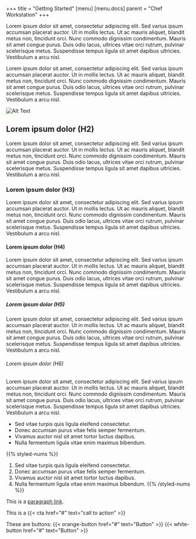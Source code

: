 +++
title = "Getting Started"
[menu]
  [menu.docs]
    parent = "Chef Workstation"
+++

Lorem ipsum dolor sit amet, consectetur adipiscing elit. Sed varius ipsum accumsan placerat auctor. Ut in mollis lectus. Ut ac mauris aliquet, blandit metus non, tincidunt orci. Nunc commodo dignissim condimentum. Mauris sit amet congue purus. Duis odio lacus, ultrices vitae orci rutrum, pulvinar scelerisque metus. Suspendisse tempus ligula sit amet dapibus ultricies. Vestibulum a arcu nisl.

Lorem ipsum dolor sit amet, consectetur adipiscing elit. Sed varius ipsum accumsan placerat auctor. Ut in mollis lectus. Ut ac mauris aliquet, blandit metus non, tincidunt orci. Nunc commodo dignissim condimentum. Mauris sit amet congue purus. Duis odio lacus, ultrices vitae orci rutrum, pulvinar scelerisque metus. Suspendisse tempus ligula sit amet dapibus ultricies. Vestibulum a arcu nisl.

![Alt Text](http://placehold.it/750x400 "Title")

## Lorem ipsum dolor (H2)
Lorem ipsum dolor sit amet, consectetur adipiscing elit. Sed varius ipsum accumsan placerat auctor. Ut in mollis lectus. Ut ac mauris aliquet, blandit metus non, tincidunt orci. Nunc commodo dignissim condimentum. Mauris sit amet congue purus. Duis odio lacus, ultrices vitae orci rutrum, pulvinar scelerisque metus. Suspendisse tempus ligula sit amet dapibus ultricies. Vestibulum a arcu nisl.

### Lorem ipsum dolor (H3)
Lorem ipsum dolor sit amet, consectetur adipiscing elit. Sed varius ipsum accumsan placerat auctor. Ut in mollis lectus. Ut ac mauris aliquet, blandit metus non, tincidunt orci. Nunc commodo dignissim condimentum. Mauris sit amet congue purus. Duis odio lacus, ultrices vitae orci rutrum, pulvinar scelerisque metus. Suspendisse tempus ligula sit amet dapibus ultricies. Vestibulum a arcu nisl.

#### Lorem ipsum dolor (H4)
Lorem ipsum dolor sit amet, consectetur adipiscing elit. Sed varius ipsum accumsan placerat auctor. Ut in mollis lectus. Ut ac mauris aliquet, blandit metus non, tincidunt orci. Nunc commodo dignissim condimentum. Mauris sit amet congue purus. Duis odio lacus, ultrices vitae orci rutrum, pulvinar scelerisque metus. Suspendisse tempus ligula sit amet dapibus ultricies. Vestibulum a arcu nisl.

##### Lorem ipsum dolor (H5)
Lorem ipsum dolor sit amet, consectetur adipiscing elit. Sed varius ipsum accumsan placerat auctor. Ut in mollis lectus. Ut ac mauris aliquet, blandit metus non, tincidunt orci. Nunc commodo dignissim condimentum. Mauris sit amet congue purus. Duis odio lacus, ultrices vitae orci rutrum, pulvinar scelerisque metus. Suspendisse tempus ligula sit amet dapibus ultricies. Vestibulum a arcu nisl.

###### Lorem ipsum dolor (H6)
Lorem ipsum dolor sit amet, consectetur adipiscing elit. Sed varius ipsum accumsan placerat auctor. Ut in mollis lectus. Ut ac mauris aliquet, blandit metus non, tincidunt orci. Nunc commodo dignissim condimentum. Mauris sit amet congue purus. Duis odio lacus, ultrices vitae orci rutrum, pulvinar scelerisque metus. Suspendisse tempus ligula sit amet dapibus ultricies. Vestibulum a arcu nisl.

* Sed vitae turpis quis ligula eleifend consectetur.
* Donec accumsan purus vitae felis semper fermentum.
* Vivamus auctor nisl sit amet tortor luctus dapibus.
* Nulla fermentum ligula vitae enim maximus bibendum.

{{% styled-nums %}}
1. Sed vitae turpis quis ligula eleifend consectetur.
1. Donec accumsan purus vitae felis semper fermentum.
1. Vivamus auctor nisl sit amet tortor luctus dapibus.
1. Nulla fermentum ligula vitae enim maximus bibendum.
{{% /styled-nums %}}

This is a [paragraph link](#).

This is a {{< cta href="#" text="call to action" >}}

These are buttons: {{< orange-button href="#" text="Button" >}} {{< white-button href="#" text="Button" >}}
